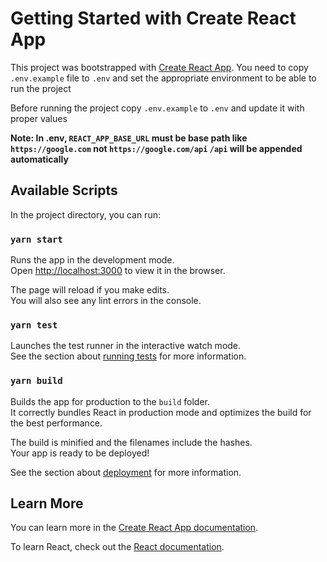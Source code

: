 # Getting Started with Create React App

This project was bootstrapped with [Create React App](https://github.com/facebook/create-react-app).
You need to copy ``.env.example`` file to ``.env`` and set the appropriate environment to be able to run the project

Before running the project copy ```.env.example``` to ```.env``` and update it with proper values

**Note: In .env, ```REACT_APP_BASE_URL``` must be base path like ```https://google.com``` not ``https://google.com/api`` ``/api`` will be appended automatically**

## Available Scripts

In the project directory, you can run:

### `yarn start`

Runs the app in the development mode.\
Open [http://localhost:3000](http://localhost:3000) to view it in the browser.

The page will reload if you make edits.\
You will also see any lint errors in the console.

### `yarn test`

Launches the test runner in the interactive watch mode.\
See the section about [running tests](https://facebook.github.io/create-react-app/docs/running-tests) for more information.

### `yarn build`

Builds the app for production to the `build` folder.\
It correctly bundles React in production mode and optimizes the build for the best performance.

The build is minified and the filenames include the hashes.\
Your app is ready to be deployed!

See the section about [deployment](https://facebook.github.io/create-react-app/docs/deployment) for more information.

## Learn More

You can learn more in the [Create React App documentation](https://facebook.github.io/create-react-app/docs/getting-started).

To learn React, check out the [React documentation](https://reactjs.org/).
